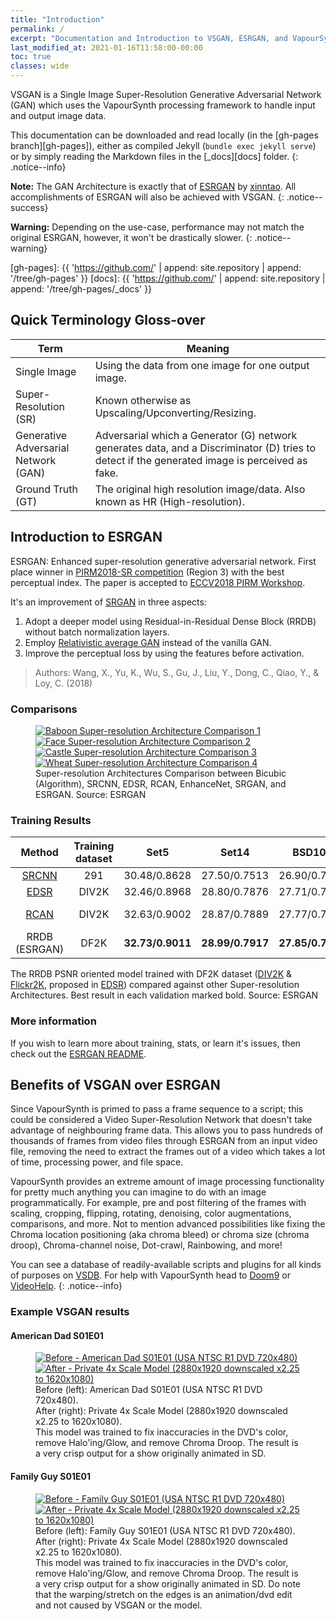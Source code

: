 ```yaml
---
title: "Introduction"
permalink: /
excerpt: "Documentation and Introduction to VSGAN, ESRGAN, and VapourSynth."
last_modified_at: 2021-01-16T11:58:00-00:00
toc: true
classes: wide
---
```


VSGAN is a Single Image Super-Resolution Generative Adversarial Network (GAN) which uses the VapourSynth processing framework to handle input and output image data.

This documentation can be downloaded and read locally (in the [gh-pages branch][gh-pages]), either as compiled Jekyll (`bundle exec jekyll serve`) or by simply reading the Markdown files in the [_docs][docs] folder.
{: .notice--info}

**Note:** The GAN Architecture is exactly that of [ESRGAN](https://github.com/xinntao/ESRGAN) by [xinntao](https://github.com/xinntao). All accomplishments of ESRGAN will also be achieved with VSGAN.
{: .notice--success}

**Warning:** Depending on the use-case, performance may not match the original ESRGAN, however, it won't be drastically slower.
{: .notice--warning}

  [gh-pages]: {{ 'https://github.com/' | append: site.repository | append: '/tree/gh-pages' }}
  [docs]: {{ 'https://github.com/' | append: site.repository | append: '/tree/gh-pages/_docs' }}

## Quick Terminology Gloss-over

| Term                                 | Meaning                                                                                                                                        |
| ------------------------------------ | ---------------------------------------------------------------------------------------------------------------------------------------------- |
| Single Image                         | Using the data from one image for one output image.                                                                                            |
| Super-Resolution (SR)                | Known otherwise as Upscaling/Upconverting/Resizing.                                                                                            |
| Generative Adversarial Network (GAN) | Adversarial which a Generator (G) network generates data, and a Discriminator (D) tries to detect if the generated image is perceived as fake. |
| Ground Truth (GT)                    | The original high resolution image/data. Also known as HR (High-resolution).                                                                   |

## Introduction to ESRGAN

ESRGAN: Enhanced super-resolution generative adversarial network. First place winner in [PIRM2018-SR competition](https://www.pirm2018.org/PIRM-SR.html) (Region 3) with the best perceptual index.
The paper is accepted to [ECCV2018 PIRM Workshop](https://pirm2018.org/).

It's an improvement of [SRGAN](https://arxiv.org/abs/1609.04802) in three aspects:

1. Adopt a deeper model using Residual-in-Residual Dense Block (RRDB) without batch normalization layers.
2. Employ [Relativistic average GAN](https://ajolicoeur.wordpress.com/relativisticgan/) instead of the vanilla GAN.
3. Improve the perceptual loss by using the features before activation.

> Authors: Wang, X., Yu, K., Wu, S., Gu, J., Liu, Y., Dong, C., Qiao, Y., & Loy, C. (2018)

### Comparisons

<figure>
   <a href="https://raw.githubusercontent.com/xinntao/ESRGAN/master/figures/qualitative_cmp_01.jpg">
      <img src="https://raw.githubusercontent.com/xinntao/ESRGAN/master/figures/qualitative_cmp_01.jpg" alt="Baboon Super-resolution Architecture Comparison 1">
   </a>
   <a href="https://raw.githubusercontent.com/xinntao/ESRGAN/master/figures/qualitative_cmp_02.jpg">
      <img src="https://raw.githubusercontent.com/xinntao/ESRGAN/master/figures/qualitative_cmp_02.jpg" alt="Face Super-resolution Architecture Comparison 2">
   </a>
   <a href="https://raw.githubusercontent.com/xinntao/ESRGAN/master/figures/qualitative_cmp_03.jpg">
      <img src="https://raw.githubusercontent.com/xinntao/ESRGAN/master/figures/qualitative_cmp_03.jpg" alt="Castle Super-resolution Architecture Comparison 3">
   </a>
   <a href="https://raw.githubusercontent.com/xinntao/ESRGAN/master/figures/qualitative_cmp_04.jpg">
      <img src="https://raw.githubusercontent.com/xinntao/ESRGAN/master/figures/qualitative_cmp_04.jpg" alt="Wheat Super-resolution Architecture Comparison 4">
   </a>
   <figcaption>Super-resolution Architectures Comparison between Bicubic (Algorithm), SRCNN, EDSR, RCAN, EnhanceNet, SRGAN, and ESRGAN. Source: ESRGAN</figcaption>
</figure>

### Training Results

|                          Method                          | Training dataset |       Set5       |       Set14      |      BSD100      |     Urban100     |     Manga109     |
| :------------------------------------------------------: | :--------------: | :--------------: | :--------------: | :--------------: | :--------------: | :--------------: |
| [SRCNN](http://mmlab.ie.cuhk.edu.hk/projects/SRCNN.html) |        291       |   30.48/0.8628   |   27.50/0.7513   |   26.90/0.7101   |   24.52/0.7221   |   27.58/0.8555   |
|    [EDSR](https://github.com/thstkdgus35/EDSR-PyTorch)   |       DIV2K      |   32.46/0.8968   |   28.80/0.7876   |   27.71/0.7420   |   26.64/0.8033   |   31.02/0.9148   |
|        [RCAN](https://github.com/yulunzhang/RCAN)        |       DIV2K      |   32.63/0.9002   |   28.87/0.7889   |   27.77/0.7436   |   26.82/ 0.8087  |   31.22/ 0.9173  |
|                       RRDB (ESRGAN)                      |       DF2K       | **32.73/0.9011** | **28.99/0.7917** | **27.85/0.7455** | **27.03/0.8153** | **31.66/0.9196** |

<figcaption>
   The RRDB PSNR oriented model trained with DF2K dataset (<a href="https://data.vision.ee.ethz.ch/cvl/DIV2K">DIV2K</a> & <a href="http://cv.snu.ac.kr/research/EDSR/Flickr2K.tar">Flickr2K</a>,
   proposed in <a href="https://github.com/LimBee/NTIRE2017">EDSR</a>) compared against other Super-resolution Architectures. Best result in each validation marked bold. Source: ESRGAN
</figcaption>

### More information

If you wish to learn more about training, stats, or learn it's issues, then check out the [ESRGAN README](https://github.com/xinntao/ESRGAN/blob/master/README.md).

## Benefits of VSGAN over ESRGAN

Since VapourSynth is primed to pass a frame sequence to a script; this could be considered a Video Super-Resolution Network that doesn't take advantage of neighbouring frame data. This allows you to pass hundreds of thousands of frames from video files through ESRGAN from an input video file, removing the need to extract the frames out of a video which takes a lot of time, processing power, and file space.

VapourSynth provides an extreme amount of image processing functionality for pretty much anything you can imagine to do with an image programmatically. For example, pre and post filtering of the frames with scaling, cropping, flipping, rotating, denoising, color augmentations, comparisons, and more. Not to mention advanced possibilities like fixing the Chroma location positioning (aka chroma bleed) or chroma size (chroma droop), Chroma-channel noise, Dot-crawl, Rainbowing, and more!

You can see a database of readily-available scripts and plugins for all kinds of purposes on [VSDB](https://vsdb.top). For help with VapourSynth head to [Doom9](https://forum.doom9.org) or [VideoHelp](https://forum.videohelp.com).
{: .notice--info}

### Example VSGAN results

#### American Dad S01E01

<figure class="half">
   <a href="{{ '/assets/images/examples/american_dad_s01e01/before.png' | relative_url }}">
      <img src="{{ '/assets/images/examples/american_dad_s01e01/before.png' | relative_url }}" alt="Before - American Dad S01E01 (USA NTSC R1 DVD 720x480)">
   </a>
   <a href="{{ '/assets/images/examples/american_dad_s01e01/after.png' | relative_url }}">
      <img src="{{ '/assets/images/examples/american_dad_s01e01/after.png' | relative_url }}" alt="After - Private 4x Scale Model (2880x1920 downscaled x2.25 to 1620x1080)">
   </a>
   <figcaption>Before (left): American Dad S01E01 (USA NTSC R1 DVD 720x480).</figcaption>
   <figcaption>After (right): Private 4x Scale Model (2880x1920 downscaled x2.25 to 1620x1080).</figcaption>
   <figcaption>
      This model was trained to fix inaccuracies in the DVD's color, remove Halo'ing/Glow, and remove Chroma Droop.
      The result is a very crisp output for a show originally animated in SD.
   </figcaption>
</figure>

#### Family Guy S01E01

<figure class="half">
   <a href="{{ '/assets/images/examples/family_guy_s01e01/before.png' | relative_url }}">
      <img src="{{ '/assets/images/examples/family_guy_s01e01/before.png' | relative_url }}" alt="Before - Family Guy S01E01 (USA NTSC R1 DVD 720x480)">
   </a>
   <a href="{{ '/assets/images/examples/family_guy_s01e01/after.png' | relative_url }}">
      <img src="{{ '/assets/images/examples/family_guy_s01e01/after.png' | relative_url }}" alt="After - Private 4x Scale Model (2880x1920 downscaled x2.25 to 1620x1080)">
   </a>
   <figcaption>Before (left): Family Guy S01E01 (USA NTSC R1 DVD 720x480).</figcaption>
   <figcaption>After (right): Private 4x Scale Model (2880x1920 downscaled x2.25 to 1620x1080).</figcaption>
   <figcaption>
      This model was trained to fix inaccuracies in the DVD's color, remove Halo'ing/Glow, and remove Chroma Droop.
      The result is a very crisp output for a show originally animated in SD. Do note that the warping/stretch on the edges
      is an animation/dvd edit and not caused by VSGAN or the model.
   </figcaption>
</figure>
